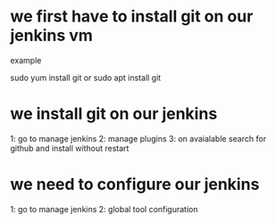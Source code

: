 # we first have to install git on our jenkins vm
example

sudo yum install git   or sudo apt install git

# we install git on our jenkins
1: go to manage jenkins
2: manage plugins
3: on avaialable search for github and install without restart

# we need to configure our jenkins
1: go to manage jenkins
2: global tool configuration
